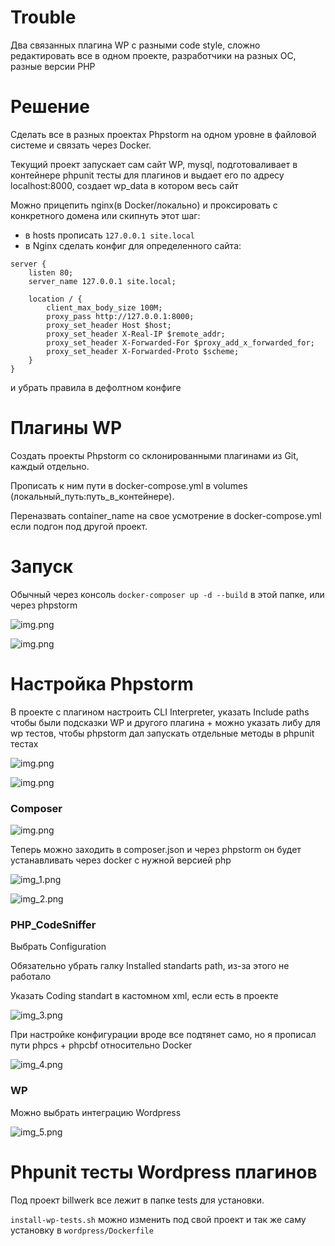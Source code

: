 # Trouble
Два связанных плагина WP с разными code style, сложно редактировать все в одном проекте, разработчики на разных OC, разные версии PHP


# Решение
Сделать все в разных проектах Phpstorm на одном уровне в файловой системе и связать через Docker.

Текущий проект запускает сам сайт WP, mysql, подготоваливает в контейнере phpunit тесты для плагинов и выдает его по адресу localhost:8000, создает wp_data в котором весь сайт

Можно прицепить nginx(в Docker/локально) и проксировать с конкретного домена или скипнуть этот шаг:

* в hosts прописать `127.0.0.1 site.local`
* в Nginx сделать конфиг для определенного сайта:


```nginx
server {
    listen 80;
    server_name 127.0.0.1 site.local;

    location / {
        client_max_body_size 100M;
        proxy_pass http://127.0.0.1:8000;
        proxy_set_header Host $host;
        proxy_set_header X-Real-IP $remote_addr;
        proxy_set_header X-Forwarded-For $proxy_add_x_forwarded_for;
        proxy_set_header X-Forwarded-Proto $scheme;
    }
}
```


и убрать правила в дефолтном конфиге


# Плагины WP

Создать проекты Phpstorm со склонированными плагинами из Git, каждый отдельно. 

Прописать к ним пути в docker-compose.yml в volumes (локальный_путь:путь_в_контейнере). 

Переназвать container_name на свое усмотрение в docker-compose.yml если подгон под другой проект.


# Запуск

Обычный через консоль `docker-composer up -d --build` в этой папке, или через phpstorm

![img.png](readme/3.png)

![img.png](readme/4.png)


# Настройка Phpstorm

В проекте с плагином настроить CLI Interpreter, указать Include paths чтобы были подсказки WP и другого плагина + можно указать либу для wp тестов, чтобы phpstorm дал запускать отдельные методы в phpunit тестах

![img.png](readme/1.png)

![img.png](readme/2.png)

### Composer

![img.png](readme/5.png)

Теперь можно заходить в composer.json и через phpstorm он будет устанавливать через docker с нужной версией php

![img_1.png](readme/6.png)

![img_2.png](readme/7.png)


### PHP_CodeSniffer

Выбрать Configuration

Обязательно убрать галку Installed standarts path, из-за этого не работало

Указать Coding standart в кастомном xml, если есть в проекте

![img_3.png](readme/8.png)

При настройке конфигурации вроде все подтянет само, но я прописал пути phpcs + phpcbf относительно Docker

![img_4.png](readme/9.png)


### WP

Можно выбрать интеграцию Wordpress

![img_5.png](readme/10.png)


# Phpunit тесты Wordpress плагинов

Под проект billwerk все лежит в папке tests для установки.

`install-wp-tests.sh` можно изменить под свой проект и так же саму установку в `wordpress/Dockerfile`
